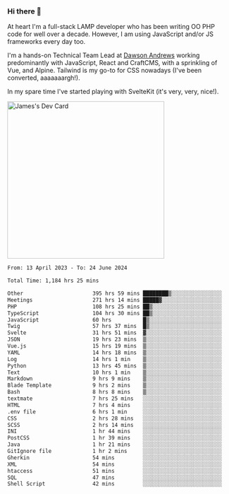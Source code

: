 ### Hi there 👋

<!--
**JamesNock/JamesNock** is a ✨ _special_ ✨ repository because its `README.md` (this file) appears on your GitHub profile.

Here are some ideas to get you started:

- 🔭 I’m currently working on ...
- 🌱 I’m currently learning ...
- 👯 I’m looking to collaborate on ...
- 🤔 I’m looking for help with ...
- 💬 Ask me about ...
- 📫 How to reach me: ...
- 😄 Pronouns: ...
- ⚡ Fun fact: ...
-->
At heart I'm a full-stack LAMP developer who has been writing OO PHP code for well over a decade. However, I am using JavaScript and/or JS frameworks every day too.

I'm a hands-on Technical Team Lead at [Dawson Andrews](https://www.dawsonandrews.com/) working predominantly with JavaScript, React and CraftCMS, with a sprinkling of Vue, and Alpine. Tailwind is my go-to for CSS nowadays (I've been converted, aaaaaaargh!).

In my spare time I've started playing with SvelteKit (it's very, very, nice!).

<a href="https://app.daily.dev/h2onock"><img src="https://api.daily.dev/devcards/v2/XQraFlxE3JPWOlcSuOB2K.png?type=default&r=18u" width="356" alt="James's Dev Card"/></a>

<!--START_SECTION:waka-->

```txt
From: 13 April 2023 - To: 24 June 2024

Total Time: 1,184 hrs 25 mins

Other                      395 hrs 59 mins ████████▒░░░░░░░░░░░░░░░░   33.44 %
Meetings                   271 hrs 14 mins █████▓░░░░░░░░░░░░░░░░░░░   22.91 %
PHP                        108 hrs 25 mins ██▒░░░░░░░░░░░░░░░░░░░░░░   09.16 %
TypeScript                 104 hrs 30 mins ██▒░░░░░░░░░░░░░░░░░░░░░░   08.83 %
JavaScript                 60 hrs          █▒░░░░░░░░░░░░░░░░░░░░░░░   05.07 %
Twig                       57 hrs 37 mins  █▒░░░░░░░░░░░░░░░░░░░░░░░   04.87 %
Svelte                     31 hrs 51 mins  ▓░░░░░░░░░░░░░░░░░░░░░░░░   02.69 %
JSON                       19 hrs 23 mins  ▒░░░░░░░░░░░░░░░░░░░░░░░░   01.64 %
Vue.js                     15 hrs 19 mins  ▒░░░░░░░░░░░░░░░░░░░░░░░░   01.29 %
YAML                       14 hrs 18 mins  ▒░░░░░░░░░░░░░░░░░░░░░░░░   01.21 %
Log                        14 hrs 1 min    ▒░░░░░░░░░░░░░░░░░░░░░░░░   01.18 %
Python                     13 hrs 45 mins  ▒░░░░░░░░░░░░░░░░░░░░░░░░   01.16 %
Text                       10 hrs 1 min    ▒░░░░░░░░░░░░░░░░░░░░░░░░   00.85 %
Markdown                   9 hrs 9 mins    ▒░░░░░░░░░░░░░░░░░░░░░░░░   00.77 %
Blade Template             9 hrs 2 mins    ▒░░░░░░░░░░░░░░░░░░░░░░░░   00.76 %
Bash                       8 hrs 8 mins    ▒░░░░░░░░░░░░░░░░░░░░░░░░   00.69 %
textmate                   7 hrs 25 mins   ░░░░░░░░░░░░░░░░░░░░░░░░░   00.63 %
HTML                       7 hrs 4 mins    ░░░░░░░░░░░░░░░░░░░░░░░░░   00.60 %
.env file                  6 hrs 1 min     ░░░░░░░░░░░░░░░░░░░░░░░░░   00.51 %
CSS                        2 hrs 28 mins   ░░░░░░░░░░░░░░░░░░░░░░░░░   00.21 %
SCSS                       2 hrs 14 mins   ░░░░░░░░░░░░░░░░░░░░░░░░░   00.19 %
INI                        1 hr 44 mins    ░░░░░░░░░░░░░░░░░░░░░░░░░   00.15 %
PostCSS                    1 hr 39 mins    ░░░░░░░░░░░░░░░░░░░░░░░░░   00.14 %
Java                       1 hr 21 mins    ░░░░░░░░░░░░░░░░░░░░░░░░░   00.12 %
GitIgnore file             1 hr 2 mins     ░░░░░░░░░░░░░░░░░░░░░░░░░   00.09 %
Gherkin                    54 mins         ░░░░░░░░░░░░░░░░░░░░░░░░░   00.08 %
XML                        54 mins         ░░░░░░░░░░░░░░░░░░░░░░░░░   00.08 %
htaccess                   51 mins         ░░░░░░░░░░░░░░░░░░░░░░░░░   00.07 %
SQL                        47 mins         ░░░░░░░░░░░░░░░░░░░░░░░░░   00.07 %
Shell Script               42 mins         ░░░░░░░░░░░░░░░░░░░░░░░░░   00.06 %
```

<!--END_SECTION:waka-->

